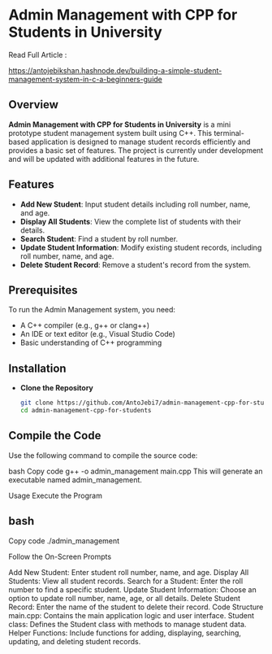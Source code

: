 # Admin Management with CPP for Students in University
Read Full Article :

https://antojebikshan.hashnode.dev/building-a-simple-student-management-system-in-c-a-beginners-guide
## Overview

**Admin Management with CPP for Students in University** is a mini prototype student management system built using C++. This terminal-based application is designed to manage student records efficiently and provides a basic set of features. The project is currently under development and will be updated with additional features in the future.

## Features

- **Add New Student**: Input student details including roll number, name, and age.
- **Display All Students**: View the complete list of students with their details.
- **Search Student**: Find a student by roll number.
- **Update Student Information**: Modify existing student records, including roll number, name, and age.
- **Delete Student Record**: Remove a student's record from the system.

## Prerequisites

To run the Admin Management system, you need:

- A C++ compiler (e.g., g++ or clang++)
- An IDE or text editor (e.g., Visual Studio Code)
- Basic understanding of C++ programming

## Installation

- **Clone the Repository**

  ```bash
  git clone https://github.com/AntoJebi7/admin-management-cpp-for-students.git
  cd admin-management-cpp-for-students
## Compile the Code

Use the following command to compile the source code:

bash
Copy code
g++ -o admin_management main.cpp
This will generate an executable named admin_management.

Usage
Execute the Program

## bash
Copy code
./admin_management


Follow the On-Screen Prompts

Add New Student: 
Enter student roll number, name, and age.
Display All Students: 
View all student records.
Search for a Student: 
Enter the roll number to find a specific student.
Update Student Information: 
Choose an option to update roll number, name, age, or all details.
Delete Student Record: 
Enter the name of the student to delete their record.
Code Structure
main.cpp: Contains the main application logic and user interface.
Student class: Defines the Student class with methods to manage student data.
Helper Functions: Include functions for adding, displaying, searching, updating, and deleting student records.
